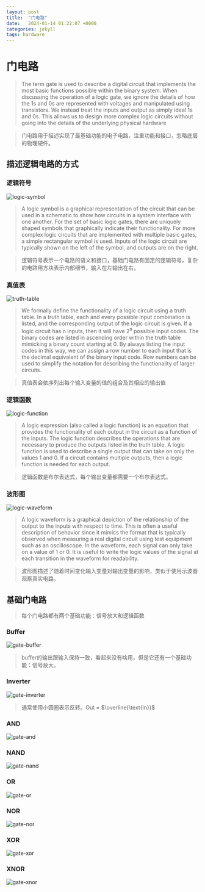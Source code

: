 ```yaml
---
layout: post
title:  "门电路"
date:   2024-01-14 01:22:07 +0000
categories: jekyll
tags: hardware
---
```


# 门电路

> The term gate is used to describe a digital circuit that implements the most basic functions possible within the binary system. When discussing the operation of a logic gate, we ignore the details of how the 1s and 0s are represented with voltages and manipulated using transistors. We instead treat the inputs and output as simply ideal 1s and 0s. This allows us to design more complex logic circuits without going into the details of the underlying physical hardware

> 门电路用于描述实现了最基础功能的电子电路，注重功能和接口，忽略底层的物理硬件。

## 描述逻辑电路的方式

### 逻辑符号

![logic-symbol](/assets/images/2024-01-14/logic-symbol.png)

> A logic symbol is a graphical representation of the circuit that can be used in a schematic to show how circuits in a system interface with one another. For the set of basic logic gates, there are uniquely shaped symbols that graphically indicate their functionality. For more complex logic circuits that are implemented with multiple basic gates, a simple rectangular symbol is used. Inputs of the logic circuit are typically shown on the left of the symbol, and outputs are on the right. 

> 逻辑符号表示一个电路的语义和接口，基础门电路有固定的逻辑符号，复杂的电路用方块表示内部细节，输入在左输出在右。

### 真值表

![truth-table](/assets/images/2024-01-14/truth-table.png)

> We formally define the functionality of a logic circuit using a truth table. In a truth table, each and every possible input combination is listed, and the corresponding output of the logic circuit is given. If a logic circuit has n inputs, then it will have 2<sup>n</sup> possible input codes. The binary codes are listed in ascending order within the truth table mimicking a binary count starting at 0. By always listing the input codes in this way, we can assign a row number to each input that is the decimal equivalent of the binary input code. Row numbers can be used to simplify the notation for describing the functionality of larger circuits.

> 真值表会依序列出每个输入变量的值的组合及其相应的输出值

### 逻辑函数

![logic-function](/assets/images/2024-01-14/logic-function.png)

> A logic expression (also called a logic function) is an equation that provides the functionality of each output in the circuit as a function of the inputs. The logic function describes the operations that are necessary to produce the outputs listed in the truth table. A logic function is used to describe a single output that can take on only the values 1 and 0. If a circuit contains multiple outputs, then a logic function is needed for each output. 

> 逻辑函数是布尔表达式，每个输出变量都需要一个布尔表达式。

### 波形图

![logic-waveform](/assets/images/2024-01-14/logic-waveform.png)

> A logic waveform is a graphical depiction of the relationship of the output to the inputs with respect to time. This is often a useful description of behavior since it mimics the format that is typically observed when measuring a real digital circuit using test equipment such as an oscilloscope. In the waveform, each signal can only take on a value of 1 or 0. It is useful to write the logic values of the signal at each transition in the waveform for readability. 

> 波形图描述了随着时间变化输入变量对输出变量的影响，类似于使用示波器观察真实电路。

## 基础门电路

> 每个门电路都有两个基础功能：信号放大和逻辑函数

### Buffer

![gate-buffer](/assets/images/2024-01-14/gate-buffer.png)

> buffer的输出跟输入保持一致，看起来没有啥用，但是它还有一个基础功能：信号放大。

### Inverter

![gate-inverter](/assets/images/2024-01-14/gate-inverter.png)

> 通常使用小圆圈表示反转。Out = $\overline{\text{In}}$

### AND

![gate-and](/assets/images/2024-01-14/gate-and.png)

### NAND

![gate-nand](/assets/images/2024-01-14/gate-nand.png)

### OR

![gate-or](/assets/images/2024-01-14/gate-or.png)

### NOR

![gate-nor](/assets/images/2024-01-14/gate-nor.png)

### XOR

![gate-xor](/assets/images/2024-01-14/gate-xor.png)

### XNOR

![gate-xnor](/assets/images/2024-01-14/gate-xnor.png)